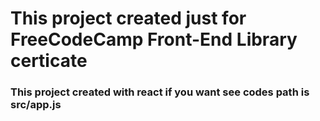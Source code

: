 # This project created just for FreeCodeCamp Front-End Library certicate

### This project created with react if you want see codes path is src/app.js